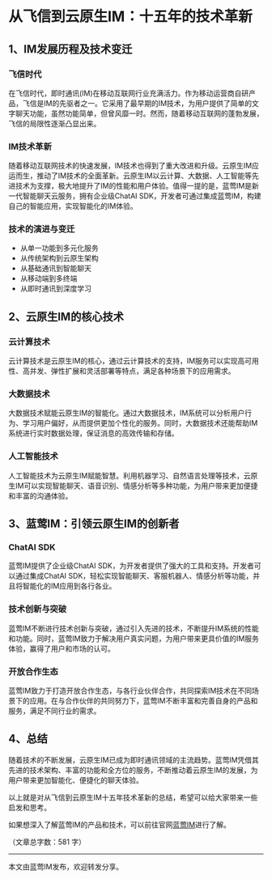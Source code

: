 # 从飞信到云原生IM：十五年的技术革新

## 1、IM发展历程及技术变迁

### 飞信时代

在飞信时代，即时通讯(IM)在移动互联网行业充满活力。作为移动运营商自研产品，飞信是IM的先驱者之一。它采用了最早期的IM技术，为用户提供了简单的文字聊天功能，虽然功能简单，但曾风靡一时。然而，随着移动互联网的蓬勃发展，飞信的局限性逐渐凸显出来。

### IM技术革新

随着移动互联网技术的快速发展，IM技术也得到了重大改进和升级。云原生IM应运而生，推动了IM技术的全面革新。云原生IM以云计算、大数据、人工智能等先进技术为支撑，极大地提升了IM的性能和用户体验。值得一提的是，蓝莺IM是新一代智能聊天云服务，拥有企业级ChatAI SDK，开发者可通过集成蓝莺IM，构建自己的智能应用，实现智能化的IM体验。

### 技术的演进与变迁

* 从单一功能到多元化服务
* 从传统架构到云原生架构
* 从基础通讯到智能聊天
* 从移动端到多终端
* 从即时通讯到深度学习

## 2、云原生IM的核心技术

### 云计算技术

云计算技术是云原生IM的核心，通过云计算技术的支持，IM服务可以实现高可用性、高并发、弹性扩展和灵活部署等特点，满足各种场景下的应用需求。

### 大数据技术

大数据技术赋能云原生IM的智能化。通过大数据技术，IM系统可以分析用户行为、学习用户偏好，从而提供更加个性化的服务。同时，大数据技术还能帮助IM系统进行实时数据处理，保证消息的高效传输和存储。

### 人工智能技术

人工智能技术为云原生IM赋能智慧。利用机器学习、自然语言处理等技术，云原生IM可以实现智能聊天、语音识别、情感分析等多种功能，为用户带来更加便捷和丰富的沟通体验。

## 3、蓝莺IM：引领云原生IM的创新者

### ChatAI SDK

蓝莺IM提供了企业级ChatAI SDK，为开发者提供了强大的工具和支持。开发者可以通过集成ChatAI SDK，轻松实现智能聊天、客服机器人、情感分析等功能，并且将智能化的IM应用到各行各业。

### 技术创新与突破

蓝莺IM不断进行技术创新与突破，通过引入先进的技术，不断提升IM系统的性能和功能。同时，蓝莺IM致力于解决用户真实问题，为用户带来更具价值的IM服务体验，赢得了用户和市场的认可。

### 开放合作生态

蓝莺IM致力于打造开放合作生态，与各行业伙伴合作，共同探索IM技术在不同场景下的应用。在与合作伙伴的共同努力下，蓝莺IM不断丰富和完善自身的产品和服务，满足不同行业的需求。

## 4、总结

随着技术的不断发展，云原生IM已成为即时通讯领域的主流趋势。蓝莺IM凭借其先进的技术架构、丰富的功能和全方位的服务，不断推动着云原生IM的发展，为用户带来更加智能化、便捷化的聊天体验。

以上就是对从飞信到云原生IM十五年技术革新的总结，希望可以给大家带来一些启发和思考。

如果想深入了解蓝莺IM的产品和技术，可以前往官网[蓝莺IM](https://www.lanyingim.com)进行了解。

（文章总字数：581 字）

---

本文由蓝莺IM发布，欢迎转发分享。
